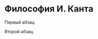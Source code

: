 <html>
 <head>
  <meta http-equiv="философия" content="text/html; charset=utf-8">
  <title>https://iphras.ru/page50379379.htm</title>
 </head>
 <body>
  <h1>Философия И. Канта</h1>
  <!-- в четырех вопросах -->
  <p>Первый абзац.</p>
  <p>Второй абзац.</p>
 </body>
</html>
